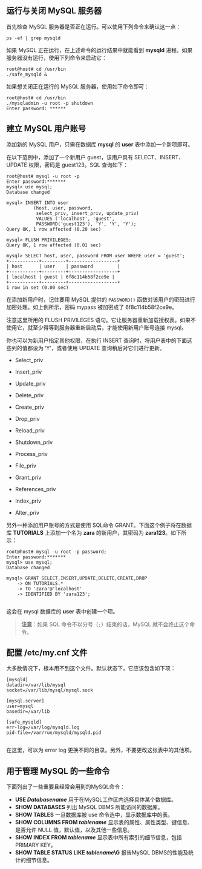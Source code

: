 ## 运行与关闭 MySQL 服务器  

首先检查 MySQL 服务器是否正在运行。可以使用下列命令来确认这一点：  

`ps -ef | grep mysqld`  

如果 MySQL 正在运行，在上述命令的运行结果中就能看到 **mysqld** 进程。如果服务器没有运行，使用下列命令来启动它：   

```
root@host# cd /usr/bin
./safe_mysqld &

```

如果想关闭正在运行的 MySQL 服务器，使用如下命令即可：   

```
root@host# cd /usr/bin
./mysqladmin -u root -p shutdown
Enter password: ******

```




## 建立 MySQL 用户账号  

添加新的 MySQL 用户，只需在数据库 **mysql** 的 **user** 表中添加一个新项即可。   
   

在以下范例中，添加了一个新用户 guest，该用户具有 SELECT、INSERT、UPDATE 权限，密码是 guest123。SQL 查询如下：    

```
root@host# mysql -u root -p
Enter password:*******
mysql> use mysql;
Database changed

mysql> INSERT INTO user 
          (host, user, password, 
           select_priv, insert_priv, update_priv) 
           VALUES ('localhost', 'guest', 
           PASSWORD('guest123'), 'Y', 'Y', 'Y');
Query OK, 1 row affected (0.20 sec)

mysql> FLUSH PRIVILEGES;
Query OK, 1 row affected (0.01 sec)

mysql> SELECT host, user, password FROM user WHERE user = 'guest';
+-----------+---------+------------------+
| host      | user    | password         |
+-----------+---------+------------------+
| localhost | guest | 6f8c114b58f2ce9e |
+-----------+---------+------------------+
1 row in set (0.00 sec)

```

在添加新用户时，记住要用 MySQL 提供的 `PASSWORD()` 函数对该用户的密码进行加密处理。如上例所示，密码 mypass 被加密成了 6f8c114b58f2ce9e。   

注意这里所用的 FLUSH PRIVILEGES 语句。它让服务器重新加载授权表。如果不使用它，就至少得等到服务器重新启动后，才能使用新用户账号连接 mysql。  

你也可以为新用户指定其他权限，在执行 INSERT 查询时，将用户表中的下面这些列的值都设为 ‘Y’，或者使用 UPDATE 查询稍后对它们进行更新。     

- Select_priv

- Insert_priv

- Update_priv

- Delete_priv

- Create_priv

- Drop_priv

- Reload_priv

- Shutdown_priv

- Process_priv

- File_priv

- Grant_priv

- References_priv

- Index_priv

- Alter_priv  






另外一种添加用户账号的方式是使用 SQL命令 GRANT。下面这个例子将在数据库 **TUTORIALS** 上添加一个名为 **zara** 的新用户，其密码为 **zara123**。如下所示：   


```  
root@host# mysql -u root -p password;
Enter password:*******
mysql> use mysql;
Database changed

mysql> GRANT SELECT,INSERT,UPDATE,DELETE,CREATE,DROP
    -> ON TUTORIALS.*
    -> TO 'zara'@'localhost'
    -> IDENTIFIED BY 'zara123';
   
```

这会在 mysql 数据库的 **user** 表中创建一个项。  

> **注意**：如果 SQL 命令不以分号（`;`）结束的话，MySQL 就不会终止这个命令。     


  


## 配置 /etc/my.cnf 文件    

大多数情况下，根本用不到这个文件。默认状态下，它应该包含如下项：   

```
[mysqld]
datadir=/var/lib/mysql
socket=/var/lib/mysql/mysql.sock

[mysql.server]
user=mysql
basedir=/var/lib

[safe_mysqld]
err-log=/var/log/mysqld.log
pid-file=/var/run/mysqld/mysqld.pid
  
```  

在这里，可以为 error log 更换不同的目录。另外，不要更改这张表中的其他项。  







## 用于管理 MySQL 的一些命令    

下面列出了一些重要且经常会用到的MySQL命令：     


- **USE *Databasename*** 用于在MySQL工作区内选择具体某个数据库。  
- **SHOW DATABASES** 列出 MySQL DBMS 所能访问的数据库。   
- **SHOW TABLES** 一旦数据库被 use 命令选中，显示数据库中的表。
- **SHOW COLUMNS FROM *tablename*** 显示表的属性、属性类型、键信息、是否允许 NULL 值，默认值，以及其他一些信息。  
- **SHOW INDEX FROM *tablename*** 显示表中所有索引的细节信息，包括PRIMARY KEY。  
- **SHOW TABLE STATUS LIKE *tablename*\G** 报告MySQL DBMS的性能及统计的细节信息。  




